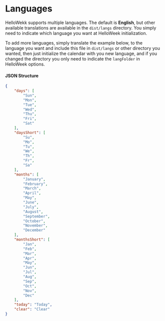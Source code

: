 # Languages

HelloWekk supports multiple languages.
The default is **English**, but other available translations are available in the `dist/langs` directory.
You simply need to indicate which language you want at HelloWeek initialization.

To add more languages, simply translate the example below, to the language you want and include this
file in `dist/langs` or other directory you wanted, then just initialize the calendar with you new language,
and if you changed the directory you only need to indicate the `langFolder` in HelloWeek options.

#### JSON Structure

```json
{
    "days": [
        "Sun",
        "Mon",
        "Tue",
        "Wed",
        "Thu",
        "Fri",
        "Sat"
    ],
    "daysShort": [
        "Su",
        "Mo",
        "Tu",
        "We",
        "Th",
        "Fr",
        "Sa"
    ],
    "months": [
        "January",
        "February",
        "March",
        "April",
        "May",
        "June",
        "July",
        "August",
        "September",
        "October",
        "November",
        "December"
    ],
    "monthsShort": [
        "Jan",
        "Feb",
        "Mar",
        "Apr",
        "May",
        "Jun",
        "Jul",
        "Aug",
        "Sep",
        "Oct",
        "Nov",
        "Dec"
    ],
    "today": "Today",
    "clear": "Clear"
}
```

